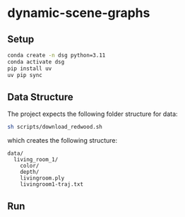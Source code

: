 # dynamic-scene-graphs

## Setup


```bash
conda create -n dsg python=3.11
conda activate dsg
pip install uv 
uv pip sync
```

## Data Structure

The project expects the following folder structure for data:

```bash
sh scripts/download_redwood.sh
```

which creates the following structure:
```
data/
  living_room_1/
    color/
    depth/
    livingroom.ply
    livingroom1-traj.txt
```

## Run
